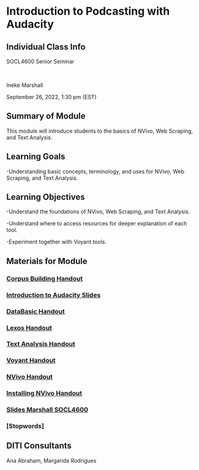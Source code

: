 
# Introduction to Podcasting with Audacity

## Individual Class Info

SOCL4600 Senior Seminar

<br>

Ineke Marshall
<br>

September 26, 2022, 1:30 pm (EST)

## Summary of Module

This module will introduce students to the basics of NVivo, Web Scraping, and Text Analysis.

## Learning Goals

-Understanding basic concepts, terminology, and uses for NVivo, Web Scraping, and Text Analysis. 


## Learning Objectives

-Understand the foundations of NVivo, Web Scraping, and Text Analysis.

-Understand where to access resources for deeper explanation of each tool.

-Experiment together with Voyant tools. 

## Materials for Module

### [Corpus Building Handout](https://github.com/NULabNortheastern/digitalassignmentshowcase/blob/master/multi-domain-modules/fa22-marshall-SOCL4600-Multi/Handout_CorpusBuilding.pdf)

### [Introduction to Audacity Slides](https://github.com/NULabNortheastern/digitalassignmentshowcase/blob/master/audio-editing_podcasting/fa22-kemp-nchcw627-audacity/FA22_Kemp_Audacity.pdf)

### [DataBasic Handout](https://github.com/NULabNortheastern/digitalassignmentshowcase/blob/master/multi-domain-modules/fa22-marshall-SOCL4600-Multi/Handout_DataBasic.pdf)

### [Lexos Handout](https://github.com/NULabNortheastern/digitalassignmentshowcase/blob/master/multi-domain-modules/fa22-marshall-SOCL4600-Multi/Handout_Lexos.pdf)

### [Text Analysis Handout](https://github.com/NULabNortheastern/digitalassignmentshowcase/blob/master/multi-domain-modules/fa22-marshall-SOCL4600-Multi/Handout_Text_Analysis_Links_Resources.pdf)

### [Voyant Handout](https://github.com/NULabNortheastern/digitalassignmentshowcase/blob/master/multi-domain-modules/fa22-marshall-SOCL4600-Multi/Handout_Voyant.pdf)

### [NVivo Handout](https://github.com/NULabNortheastern/digitalassignmentshowcase/blob/master/multi-domain-modules/fa22-marshall-SOCL4600-Multi/handout-NVivo.pdf)

### [Installing NVivo Handout](https://github.com/NULabNortheastern/digitalassignmentshowcase/blob/master/multi-domain-modules/fa22-marshall-SOCL4600-Multi/handout-installingNVivo.pdf)

### [Slides Marshall SOCL4600](https://github.com/NULabNortheastern/digitalassignmentshowcase/blob/master/multi-domain-modules/fa22-marshall-SOCL4600-Multi/Slides-Marshall.pdf)

### [Stopwords]


### 
## DITI Consultants

Ana Abraham,
Margarida Rodrigues
